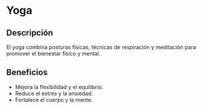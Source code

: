 # Yoga

## Descripción
El yoga combina posturas físicas, técnicas de respiración y meditación para promover el bienestar físico y mental.

## Beneficios
- Mejora la flexibilidad y el equilibrio.
- Reduce el estrés y la ansiedad.
- Fortalece el cuerpo y la mente.

